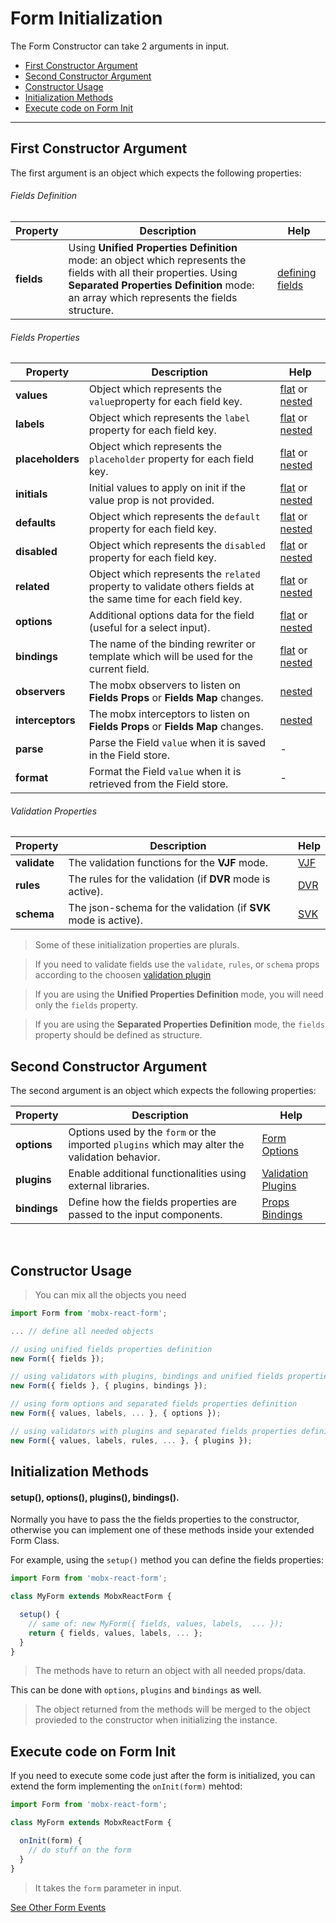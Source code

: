 # Form Initialization

The Form Constructor can take 2 arguments in input.

* [First Constructor Argument](#first-constructor-argument)
* [Second Constructor Argument](#second-constructor-argument)
* [Constructor Usage](#constructor-usage)
* [Initialization Methods](#initialization-methods)
* [Execute code on Form Init](#execute-code-on-form-init)

---

## First Constructor Argument

The first argument is an object which expects the following properties:

###### Fields Definition
| Property | Description | Help |
|---|---|---|
| **fields**    | Using **Unified Properties Definition** mode: an object which represents the fields with all their properties. Using **Separated Properties Definition** mode: an array which represents the fields structure. | [defining fields](../defining-fields.md) |

###### Fields Properties
| Property | Description | Help |
|---|---|---|
| **values**    | Object which represents the `value`property for each field key. | [flat](../defining-flat-fields/separated-properties.md#defining-values) or [nested](../defining-nested-fields/separated-properties.md#defining-nested-values) |
| **labels**    | Object which represents the `label` property for each field key. | [flat](../defining-flat-fields/separated-properties.md#defining-labels) or [nested](../defining-nested-fields/separated-properties.md#defining-nested-property) |
| **placeholders**    | Object which represents the `placeholder` property for each field key. | [flat](../defining-flat-fields/separated-properties.md#defining-placeholders) or [nested](../defining-nested-fields/separated-properties.md#defining-nested-property) |
| **initials**  | Initial values to apply on init if the value prop is not provided. | [flat](../defining-flat-fields/separated-properties.md#defining-initials) or [nested](../defining-nested-fields/separated-properties.md#defining-nested-property) |
| **defaults**  | Object which represents the `default` property for each field key. | [flat](../defining-flat-fields/separated-properties.md#defining-defaults) or [nested](../defining-nested-fields/separated-properties.md#defining-nested-property) |
| **disabled**  | Object which represents the `disabled` property for each field key. | [flat](../defining-flat-fields/separated-properties.md#defining-disabled) or [nested](../defining-nested-fields/separated-properties.md#defining-nested-property) |
| **related**  | Object which represents the `related` property to validate others fields at the same time for each field key. | [flat](../defining-flat-fields/separated-properties.md#defining-related) or [nested](../defining-nested-fields/separated-properties.md#defining-nested-property) |
| **options**  | Additional options data for the field (useful for a select input). | [flat](../defining-flat-fields/separated-properties.md#defining-options) or [nested](../defining-nested-fields/separated-properties.md#defining-nested-property) |
| **bindings**  | The name of the binding rewriter or template which will be used for the current field. | [flat](../defining-flat-fields/separated-properties.md#defining-bindings) or [nested](../defining-nested-fields/separated-properties.md#defining-nested-property) |
| **observers**  | The mobx observers to listen on **Fields Props** or **Fields Map** changes. | [nested](../events/mobx-events.md#using-observers--interceptors-objects) |
| **interceptors**  | The mobx interceptors to listen on **Fields Props** or **Fields Map** changes. | [nested](../events/mobx-events.md#using-observers--interceptors-objects) |
| **parse**  | Parse the Field `value` when it is saved in the Field store. | - |
| **format**  | Format the Field `value` when it is retrieved from the Field store. | - |


###### Validation Properties
| Property | Description | Help |
|---|---|---|
| **validate**  | The validation functions for the **VJF** mode. | [VJF](../validation/modes/vjf-enable.md) |
| **rules**    | The rules for the validation (if **DVR** mode is active). | [DVR](../validation/modes/dvr-enable.md) |
| **schema**    | The json-schema for the validation (if **SVK** mode is active). | [SVK](../validation/modes/svk-enable.md) |


> Some of these initialization properties are plurals.

> If you need to validate fields use the `validate`, `rules`, or `schema` props according to the choosen [validation plugin](https://foxhound87.github.io/mobx-react-form/docs/validation/plugins.html)

> If you are using the **Unified Properties Definition** mode, you will need only the `fields` property.

> If you are using the **Separated Properties Definition** mode, the `fields` property should be defined as structure.

## Second Constructor Argument

The second argument is an object which expects the following properties:

| Property | Description | Help |
|---|---|---|
| **options**   | Options used by the `form` or the imported `plugins` which may alter the validation behavior. | [Form Options](form-options.md) |
| **plugins**   | Enable additional functionalities using external libraries. | [Validation Plugins](../validation/plugins.md) |
| **bindings**   | Define how the fields properties are passed to the input components. | [Props Bindings](../bindings/README.md) |

<br>

## Constructor Usage

> You can mix all the objects you need

``` javascript
import Form from 'mobx-react-form';

... // define all needed objects

// using unified fields properties definition
new Form({ fields });

// using validators with plugins, bindings and unified fields properties definition
new Form({ fields }, { plugins, bindings });

// using form options and separated fields properties definition
new Form({ values, labels, ... }, { options });

// using validators with plugins and separated fields properties definition
new Form({ values, labels, rules, ... }, { plugins });
```

## Initialization Methods
#### setup(), options(), plugins(), bindings().

Normally you have to pass the the fields properties to the constructor, otherwise you can implement one of these methods inside your extended Form Class.

For example, using the `setup()` method you can define the fields properties:

```javascript
import Form from 'mobx-react-form';

class MyForm extends MobxReactForm {

  setup() {
    // same of: new MyForm({ fields, values, labels,  ... });
    return { fields, values, labels, ... };
  }
}
```

> The methods have to return an object with all needed props/data.

This can be done with `options`, `plugins` and `bindings` as well.

> The object returned from the methods will be merged to the object provieded to the constructor when initializing the instance.


## Execute code on Form Init

If you need to execute some code just after the form is initialized,
you can extend the form implementing the `onInit(form)` mehtod:

```javascript
import Form from 'mobx-react-form';

class MyForm extends MobxReactForm {

  onInit(form) {
    // do stuff on the form
  }
}
```

> It takes the `form` parameter in input.

[See Other Form Events](../events)

